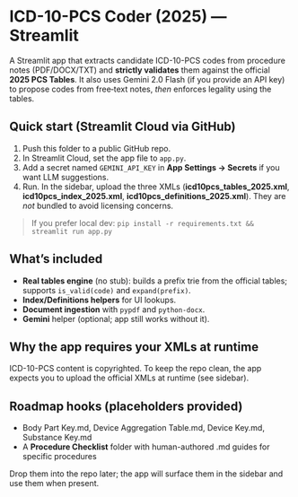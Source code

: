 
# ICD-10-PCS Coder (2025) — Streamlit

A Streamlit app that extracts candidate ICD-10-PCS codes from procedure notes (PDF/DOCX/TXT) and **strictly validates** them against the official **2025 PCS Tables**. It also uses Gemini 2.0 Flash (if you provide an API key) to propose codes from free‑text notes, *then* enforces legality using the tables.

## Quick start (Streamlit Cloud via GitHub)

1. Push this folder to a public GitHub repo.
2. In Streamlit Cloud, set the app file to `app.py`.
3. Add a secret named `GEMINI_API_KEY` in **App Settings → Secrets** if you want LLM suggestions.
4. Run. In the sidebar, upload the three XMLs (**icd10pcs_tables_2025.xml**, **icd10pcs_index_2025.xml**, **icd10pcs_definitions_2025.xml**). They are *not* bundled to avoid licensing concerns.

> If you prefer local dev: `pip install -r requirements.txt && streamlit run app.py`

## What’s included

- **Real tables engine** (no stub): builds a prefix trie from the official tables; supports `is_valid(code)` and `expand(prefix)`.
- **Index/Definitions helpers** for UI lookups.
- **Document ingestion** with `pypdf` and `python-docx`.
- **Gemini** helper (optional; app still works without it).

## Why the app requires your XMLs at runtime
ICD-10-PCS content is copyrighted. To keep the repo clean, the app expects you to upload the official XMLs at runtime (see sidebar).

## Roadmap hooks (placeholders provided)
- Body Part Key.md, Device Aggregation Table.md, Device Key.md, Substance Key.md
- A **Procedure Checklist** folder with human-authored .md guides for specific procedures

Drop them into the repo later; the app will surface them in the sidebar and use them when present.
